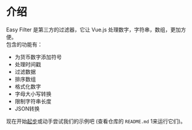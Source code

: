 <script>
  import vm from '@views/introduce'
  export default vm
</script>

# 介绍

Easy Filter 是第三方的过滤器，它让 Vue.js 处理数字，字符串，数组，更加方便。<br/>包含的功能有：

- 为货币数字添加符号
- 处理时间戳
- 过滤数据
- 排序数组
- 格式化数字
- 字母大小写转换
- 限制字符串长度
- JSON转换


现在开始<a class="link" href="./currency/">起步</a>或动手尝试我们的示例吧 (查看仓库的 <a class="pointer" target="__blank" :href="repo"><code>README.md</code></a><OutboundLink/> 1来运行它们)。